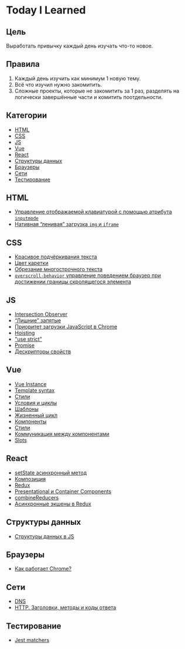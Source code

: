 <!-- omit in toc -->
# Today I Learned

<!-- omit in toc -->
## Цель

Выработать привычку каждый день изучать что-то новое.

<!-- omit in toc -->
## Правила

1. Каждый день изучить как минимум 1 новую тему.
2. Всё что изучил нужно закомитить.
3. Сложные проекты, которые не закомитить за 1 раз, разделять на логически завершённые части и комитить поотдельности.

<!-- omit in toc -->
## Категории

- [HTML](#html)
- [CSS](#css)
- [JS](#js)
- [Vue](#vue)
- [React](#react)
- [Структуры данных](#структуры-данных)
- [Браузеры](#браузеры)
- [Сети](#сети)
- [Тестирование](#тестирование)

## HTML

- [Управление отображаемой клавиатурой с помощью атрибута `inputmode`](https://github.com/Skandar/TIL/blob/master/html/inputmode.md)
- [Нативная “ленивая” загрузка `img` и `iframe`](https://github.com/Skandar/TIL/blob/master/html/loading.md)

## CSS

- [Красивое подчёркивания текста](https://github.com/Skandar/TIL/blob/master/css/underline-decoration.md)
- [Цвет каретки](https://github.com/Skandar/TIL/blob/master/css/caret-color.md)
- [Обрезание многострочного текста](https://github.com/Skandar/TIL/blob/master/css/line-clamp.md)
- [`overscroll-behavior` управление поведением браузер при достижении границы скролящегося элемента](https://github.com/Skandar/TIL/blob/master/css/overscroll-behavior.md)

## JS

- [Intersection Observer](https://github.com/Skandar/TIL/blob/master/js/intersection-observer.md)
- [“Лишние” запятые](https://github.com/Skandar/TIL/blob/master/js/trailing-commas.md)
- [Приоритет загрузки JavaScript в Chrome](https://github.com/Skandar/TIL/blob/master/js/js-loading-priorities.md)
- [Hoisting](https://github.com/Skandar/TIL/blob/master/js/hoisting.md)
- ["use strict"](https://github.com/Skandar/TIL/blob/master/js/use-strict.md)
- [Promise](https://github.com/Skandar/TIL/blob/master/js/promise.md)
- [Дескрипторы свойств](https://github.com/Skandar/TIL/blob/master/js/property-descriptoprs.md)

## Vue

- [Vue Instance](https://github.com/Skandar/TIL/blob/master/vue/methods-computed-watch.md)
- [Template syntax](https://github.com/Skandar/TIL/blob/master/vue/template-syntax.md)
- [Cтили](https://github.com/Skandar/TIL/blob/master/vue/styling.md)
- [Условия и циклы](https://github.com/Skandar/TIL/blob/master/vue/conditions-and-loops.md)
- [Шаблоны](https://github.com/Skandar/TIL/blob/master/vue/template.md)
- [Жизненный цикл](https://github.com/Skandar/TIL/blob/master/vue/vue-instance.md)
- [Компоненты](https://github.com/Skandar/TIL/blob/master/vue/components.md)
- [Стили](https://github.com/Skandar/TIL/blob/master/vue/style.md)
- [Коммуникация между компонентами](https://github.com/Skandar/TIL/blob/master/vue/components-communication.md)
- [Slots](https://github.com/Skandar/TIL/blob/master/vue/slots.md)

## React

- [setState асинхронный метод](https://github.com/Skandar/TIL/blob/master/react/setState-is-async-method.md)
- [Композиция](https://github.com/Skandar/TIL/blob/master/react/composition.md)
- [Redux](https://github.com/Skandar/TIL/blob/master/react/redux.md)
- [Presentational и Container Components](https://github.com/Skandar/TIL/blob/master/react/presentational-and-container-components.md)
- [combineReducers](https://github.com/Skandar/TIL/blob/master/react/combineReducer.md)
- [Асинхронные экшены в Redux](https://github.com/Skandar/TIL/blob/master/react/async-actions-in-redux.md)

## Структуры данных

- [Структуры данных в JS](https://github.com/Skandar/TIL/blob/master/data-structures/data-structures-in-js.md)

## Браузеры

- [Как работает Chrome?](https://github.com/Skandar/TIL/blob/master/browsers/how-chrome-work.md)

## Сети

- [DNS](https://github.com/Skandar/TIL/blob/master/networks/dns.md)
- [HTTP. Заголовки, методы и коды ответа](https://github.com/Skandar/TIL/blob/master/networks/http-methods-headers-and-status-codes.md)

## Тестирование

- [Jest matchers](https://github.com/Skandar/TIL/blob/master/testing/jest-matchers.md)
